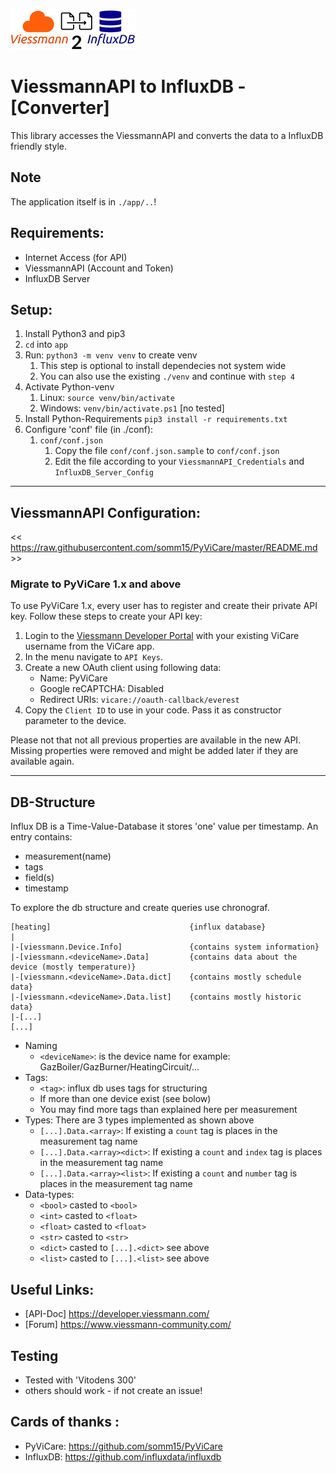 
![v2i_logo](v2i_icon.png)
# ViessmannAPI to InfluxDB  - [Converter]
This library accesses the ViessmannAPI and converts the data to a InfluxDB friendly style.

## Note
The application itself is in `./app/..`!

## Requirements:
- Internet Access (for API)
- ViessmannAPI (Account and Token)
- InfluxDB Server

## Setup:
1. Install Python3 and pip3
2. `cd` into `app`
3. Run: `python3 -m venv venv` to create venv
   1. This step is optional to install dependecies not system wide
   2. You can also use the existing `./venv` and continue with `step 4`
4. Activate Python-venv
   1. Linux: `source venv/bin/activate`
   2. Windows: `venv/bin/activate.ps1` [no tested]
5. Install Python-Requirements `pip3 install -r requirements.txt`
6. Configure 'conf' file (in ./conf):
   1. `conf/conf.json`
         1. Copy the file `conf/conf.json.sample` to `conf/conf.json`
         2. Edit the file according to your `ViessmannAPI_Credentials` and `InfluxDB_Server_Config`
   
---

## ViessmannAPI Configuration:
<< https://raw.githubusercontent.com/somm15/PyViCare/master/README.md >>
### Migrate to PyViCare 1.x and above

To use PyViCare 1.x, every user has to register and create their private API key. Follow these steps to create your API key:

1. Login to the [Viessmann Developer Portal](https://developer.viessmann.com/) with your existing ViCare username from the ViCare app.
2. In the menu navigate to `API Keys`.
3. Create a new OAuth client using following data:
   - Name: PyViCare
   - Google reCAPTCHA: Disabled
   - Redirect URIs: `vicare://oauth-callback/everest`
4. Copy the `Client ID` to use in your code. Pass it as constructor parameter to the device.

Please not that not all previous properties are available in the new API. Missing properties were removed and might be added later if they are available again.

---
## DB-Structure
Influx DB is a Time-Value-Database it stores 'one' value per timestamp.
An entry contains:
- measurement(name)
- tags
- field(s)
- timestamp

To explore the db structure and create queries use chronograf. 
```text
[heating]                               {influx database}
|
|-[viessmann.Device.Info]               {contains system information}
|-[viessmann.<deviceName>.Data]         {contains data about the device (mostly temperature)}
|-[viessmann.<deviceName>.Data.dict]    {contains mostly schedule data}
|-[viessmann.<deviceName>.Data.list]    {contains mostly historic data}
|-[...]
[...]
```
- Naming
  - `<deviceName>`: is the device name for example: GazBoiler/GazBurner/HeatingCircuit/...
- Tags:
  - `<tag>`: influx db uses tags for structuring
  - If more than one device exist (see bolow)
  - You may find more tags than explained here per measurement
- Types: There are 3 types implemented as shown above 
   - `[...].Data.<array>`: If existing a `count` tag is places in the measurement tag name
   - `[...].Data.<array><dict>`: If existing a `count` and `index` tag is places in the measurement tag name
   - `[...].Data.<array><list>`: If existing a `count` and `number` tag is places in the measurement tag name
- Data-types:
  - `<bool>` casted to `<bool>`
  - `<int>` casted to `<float>`
  - `<float>` casted to `<float>`
  - `<str>` casted to `<str>`
  - `<dict>` casted to `[...].<dict>` see above
  - `<list>` casted to `[...].<list>` see above
  

## Useful Links:
- [API-Doc] https://developer.viessmann.com/
- [Forum] https://www.viessmann-community.com/ 

## Testing
- Tested with 'Vitodens 300'
- others should work - if not create an issue!

## Cards of thanks :
- PyViCare: https://github.com/somm15/PyViCare
- InfluxDB: https://github.com/influxdata/influxdb

